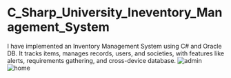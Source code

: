 # C_Sharp_University_Ineventory_Management_System
I have implemented an Inventory Management System using C# and Oracle DB. It tracks items, manages records, users, and societies, with features like alerts, requirements gathering, and cross-device database.
![admin](https://github.com/zohiaby/C_Sharp_University_Ineventory_Management_System/assets/121012940/26b2098a-69f3-4106-9103-825adf57d8db)
![home](https://github.com/zohiaby/C_Sharp_University_Ineventory_Management_System/assets/121012940/601c9125-bb53-47e8-900f-cda7ac7a89ee)


